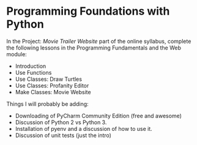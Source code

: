 # Programming Foundations with Python

In the Project: _Movie Trailer Website_ part of the online syllabus, complete the following lessons in the Programming Fundamentals and the Web module:

* Introduction
* Use Functions
* Use Classes: Draw Turtles
* Use Classes: Profanity Editor
* Make Classes: Movie Website

Things I will probably be adding:

* Downloading of PyCharm Community Edition \(free and awesome\)
* Discussion of Python 2 vs Python 3.
* Installation of pyenv and a discussion of how to use it.
* Discussion of unit tests \(just the intro\)



